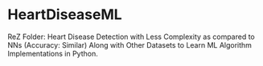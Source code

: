 # HeartDiseaseML
ReZ Folder: Heart Disease Detection with Less Complexity as compared to NNs (Accuracy: Similar)
Along with Other Datasets to Learn ML Algorithm Implementations in Python.
